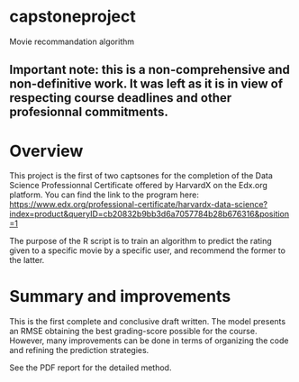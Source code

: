 # capstoneproject
Movie recommandation algorithm

## Important note: this is a non-comprehensive and non-definitive work. It was left as it is in view of respecting course deadlines and other profesionnal commitments.

# Overview
This project is the first of two captsones for the completion of the Data Science Professionnal Certificate offered by HarvardX on the Edx.org platform.
You can find the link to the program here: 
https://www.edx.org/professional-certificate/harvardx-data-science?index=product&queryID=cb20832b9bb3d6a7057784b28b676316&position=1

The purpose of the R script is to train an algorithm to predict the rating given to a specific movie by a specific user, and recommend the former to the latter.

# Summary and improvements
This is the first complete and conclusive draft written. The model presents an RMSE obtaining the best grading-score possible for the course. 
However, many improvements can be done in terms of organizing the code and refining the prediction strategies.

See the PDF report for the detailed method.


